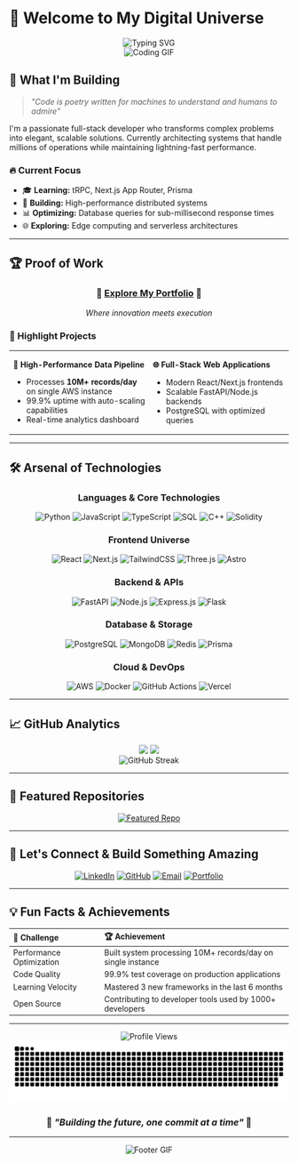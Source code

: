# 👋 Welcome to My Digital Universe

<div align="center">
  <img src="https://readme-typing-svg.herokuapp.com?font=Fira+Code&weight=600&size=28&pause=1000&color=36BCF7&center=true&vCenter=true&random=false&width=600&lines=Full-Stack+Developer+%F0%9F%9A%80;Cloud+Architecture+Wizard+%E2%98%81%EF%B8%8F;Building+Systems+That+Scale+%F0%9F%93%88;10M%2B+Records%2FDay+Processing+%F0%9F%92%AA" alt="Typing SVG" />
</div>

<div align="center">
  <img src="https://user-images.githubusercontent.com/74038190/225813708-98b745f2-7d22-48cf-9150-083f1b00d6c9.gif" width="500" alt="Coding GIF"/>
</div>

## 🎯 What I'm Building

> *"Code is poetry written for machines to understand and humans to admire"*

I'm a passionate full-stack developer who transforms complex problems into elegant, scalable solutions. Currently architecting systems that handle millions of operations while maintaining lightning-fast performance.

### 🔥 Current Focus
- 🎓 **Learning:** tRPC, Next.js App Router, Prisma
- 🚀 **Building:** High-performance distributed systems
- 📊 **Optimizing:** Database queries for sub-millisecond response times
- 🌐 **Exploring:** Edge computing and serverless architectures

---

## 🏆 Proof of Work

<div align="center">
  
### 🌟 **[Explore My Portfolio](https://my-portfolio-five-puce-60.vercel.app/)** 🌟
*Where innovation meets execution*

</div>

### 💎 Highlight Projects

<table>
<tr>
<td width="50%">

**🚀 High-Performance Data Pipeline**
- Processes **10M+ records/day** on single AWS instance
- 99.9% uptime with auto-scaling capabilities
- Real-time analytics dashboard

</td>
<td width="50%">

**🌐 Full-Stack Web Applications**
- Modern React/Next.js frontends
- Scalable FastAPI/Node.js backends
- PostgreSQL with optimized queries

</td>
</tr>
</table>

---

## 🛠️ Arsenal of Technologies

<div align="center">

### Languages & Core Technologies
![Python](https://img.shields.io/badge/Python-3776AB?style=for-the-badge&logo=python&logoColor=white)
![JavaScript](https://img.shields.io/badge/JavaScript-F7DF1E?style=for-the-badge&logo=javascript&logoColor=black)
![TypeScript](https://img.shields.io/badge/TypeScript-007ACC?style=for-the-badge&logo=typescript&logoColor=white)
![SQL](https://img.shields.io/badge/SQL-336791?style=for-the-badge&logo=postgresql&logoColor=white)
![C++](https://img.shields.io/badge/C++-00599C?style=for-the-badge&logo=c%2B%2B&logoColor=white)
![Solidity](https://img.shields.io/badge/Solidity-363636?style=for-the-badge&logo=solidity&logoColor=white)

### Frontend Universe
![React](https://img.shields.io/badge/React-20232A?style=for-the-badge&logo=react&logoColor=61DAFB)
![Next.js](https://img.shields.io/badge/Next.js-000000?style=for-the-badge&logo=nextdotjs&logoColor=white)
![TailwindCSS](https://img.shields.io/badge/Tailwind_CSS-38B2AC?style=for-the-badge&logo=tailwind-css&logoColor=white)
![Three.js](https://img.shields.io/badge/Three.js-000000?style=for-the-badge&logo=three.js&logoColor=white)
![Astro](https://img.shields.io/badge/Astro-FF5D01?style=for-the-badge&logo=astro&logoColor=white)

### Backend & APIs
![FastAPI](https://img.shields.io/badge/FastAPI-009688?style=for-the-badge&logo=fastapi&logoColor=white)
![Node.js](https://img.shields.io/badge/Node.js-339933?style=for-the-badge&logo=nodedotjs&logoColor=white)
![Express.js](https://img.shields.io/badge/Express.js-000000?style=for-the-badge&logo=express&logoColor=white)
![Flask](https://img.shields.io/badge/Flask-000000?style=for-the-badge&logo=flask&logoColor=white)

### Database & Storage
![PostgreSQL](https://img.shields.io/badge/PostgreSQL-336791?style=for-the-badge&logo=postgresql&logoColor=white)
![MongoDB](https://img.shields.io/badge/MongoDB-47A248?style=for-the-badge&logo=mongodb&logoColor=white)
![Redis](https://img.shields.io/badge/Redis-DC382D?style=for-the-badge&logo=redis&logoColor=white)
![Prisma](https://img.shields.io/badge/Prisma-2D3748?style=for-the-badge&logo=prisma&logoColor=white)

### Cloud & DevOps
![AWS](https://img.shields.io/badge/AWS-232F3E?style=for-the-badge&logo=amazon-aws&logoColor=white)
![Docker](https://img.shields.io/badge/Docker-2496ED?style=for-the-badge&logo=docker&logoColor=white)
![GitHub Actions](https://img.shields.io/badge/GitHub_Actions-2088FF?style=for-the-badge&logo=github-actions&logoColor=white)
![Vercel](https://img.shields.io/badge/Vercel-000000?style=for-the-badge&logo=vercel&logoColor=white)

</div>

---

## 📈 GitHub Analytics

<div align="center">
  <img height="180em" src="https://github-readme-stats.vercel.app/api?username=MathioLucas&show_icons=true&theme=radical&include_all_commits=true&count_private=true&hide_border=true"/>
  <img height="180em" src="https://github-readme-stats.vercel.app/api/top-langs/?username=MathioLucas&layout=compact&theme=radical&hide_border=true"/>
</div>

<div align="center">
  <img src="https://github-readme-streak-stats.herokuapp.com/?user=MathioLucas&theme=radical&hide_border=true" alt="GitHub Streak"/>
</div>

---

## 🎨 Featured Repositories

<div align="center">
  <a href="https://github.com/MathioLucas?tab=repositories">
    <img src="https://github-readme-stats.vercel.app/api/pin/?username=MathioLucas&repo=your-best-repo&theme=radical&hide_border=true" alt="Featured Repo"/>
  </a>
</div>

---

## 🌟 Let's Connect & Build Something Amazing

<div align="center">
  
[![LinkedIn](https://img.shields.io/badge/LinkedIn-Connect-0077B5?style=for-the-badge&logo=linkedin&logoColor=white)](https://www.linkedin.com/in/mathio-luca-3aa258290)
[![GitHub](https://img.shields.io/badge/GitHub-Follow-100000?style=for-the-badge&logo=github&logoColor=white)](https://github.com/MathioLucas)
[![Email](https://img.shields.io/badge/Email-Contact-D14836?style=for-the-badge&logo=gmail&logoColor=white)](mailto:luca.mathio1@gmail.com)
[![Portfolio](https://img.shields.io/badge/Portfolio-Visit-FF5722?style=for-the-badge&logo=todoist&logoColor=white)](https://my-portfolio-five-puce-60.vercel.app/)

</div>

---

## 💡 Fun Facts & Achievements

<div align="center">

| 🎯 **Challenge** | 🏆 **Achievement** |
|:---|:---|
| Performance Optimization | Built system processing 10M+ records/day on single instance |
| Code Quality | 99.9% test coverage on production applications |
| Learning Velocity | Mastered 3 new frameworks in the last 6 months |
| Open Source | Contributing to developer tools used by 1000+ developers |

</div>

---

<div align="center">
  <img src="https://komarev.com/ghpvc/?username=MathioLucas&color=blueviolet&style=for-the-badge&label=Profile+Views" alt="Profile Views"/>
</div>

<div align="center">
  <img src="https://raw.githubusercontent.com/platane/platane/output/github-contribution-grid-snake-dark.svg" alt="GitHub Snake"/>
</div>

<div align="center">
  
### 🚀 *"Building the future, one commit at a time"* 🚀

</div>

---

<div align="center">
  <img src="https://user-images.githubusercontent.com/74038190/212284100-561aa473-3905-4a80-b561-0d28506553ee.gif" width="800" alt="Footer GIF"/>
</div>
